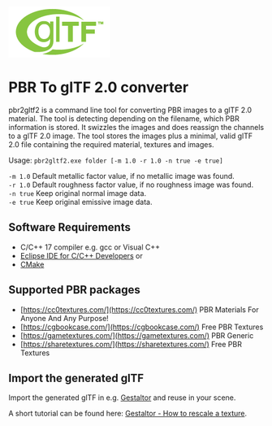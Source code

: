 [![](glTF.png)](https://github.com/KhronosGroup/glTF/tree/master/specification/2.0)

# PBR To glTF 2.0 converter

pbr2gltf2 is a command line tool for converting PBR images to a glTF 2.0 material. The tool is detecting depending on the filename, which PBR information is stored. It swizzles the images and does reassign the channels to a glTF 2.0 image. The tool stores the images plus a minimal, valid glTF 2.0 file containing the required material, textures and images.  

Usage: `pbr2gltf2.exe folder [-m 1.0 -r 1.0 -n true -e true]`

`-m 1.0` Default metallic factor value, if no metallic image was found.  
`-r 1.0` Default roughness factor value, if no roughness image was found.  
`-n true` Keep original normal image data.  
`-e true` Keep original emissive image data.  


## Software Requirements

* C/C++ 17 compiler e.g. gcc or Visual C++
* [Eclipse IDE for C/C++ Developers](https://www.eclipse.org/downloads/packages/release/2021-03/r/eclipse-ide-cc-developers) or  
* [CMake](https://cmake.org/)  


## Supported PBR packages

* [https://cc0textures.com/](https://cc0textures.com/) PBR Materials For Anyone And Any Purpose!
* [https://cgbookcase.com/](https://cgbookcase.com/) Free PBR Textures
* [https://gametextures.com/](https://gametextures.com/) PBR Generic
* [https://sharetextures.com/](https://sharetextures.com/) Free PBR Textures


## Import the generated glTF

Import the generated glTF in e.g. [Gestaltor](https://gestaltor.io/) and reuse in your scene.  

A short tutorial can be found here: [Gestaltor - How to rescale a texture](https://docs.gestaltor.io/#rescale-a-texture).  

